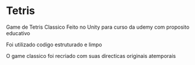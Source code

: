 # Tetris
Game de Tetris Classico Feito no Unity para curso da udemy com proposito educativo

Foi utilizado codigo estruturado e limpo

O game classico foi recriado com suas directicas originais atemporais

